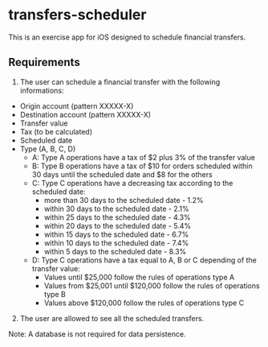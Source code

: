 transfers-scheduler
===================

This is an exercise app for iOS designed to schedule financial transfers.



Requirements
------------

1. The user can schedule a financial transfer with the following informations:
  - Origin account (pattern XXXXX-X)
  - Destination account (pattern XXXXX-X)
  - Transfer value
  - Tax (to be calculated)
  - Scheduled date
  - Type (A, B, C, D)
    * A: Type A operations have a tax of $2 plus 3% of the transfer value
    * B: Type B operations have a tax of $10 for orders scheduled within 30 days until the scheduled date and $8 for the others
    * C: Type C operations have a decreasing tax according to the scheduled date:
      - more than 30 days to the scheduled date - 1.2%
      - within 30 days to the scheduled date - 2.1%
      - within 25 days to the scheduled date - 4.3%
      - within 20 days to the scheduled date - 5.4%
      - within 15 days to the scheduled date - 6.7%
      - within 10 days to the scheduled date - 7.4%
      - within  5 days to the scheduled date - 8.3%
    * D: Type C operations have a tax equal to A, B or C depending of the transfer value:
      - Values until $25,000 follow the rules of operations type A 
      - Values from $25,001 until $120,000 follow the rules of operations type B
      - Values above $120,000 follow the rules of operations type C
2. The user are allowed to see all the scheduled transfers.

Note: A database is not required for data persistence.

